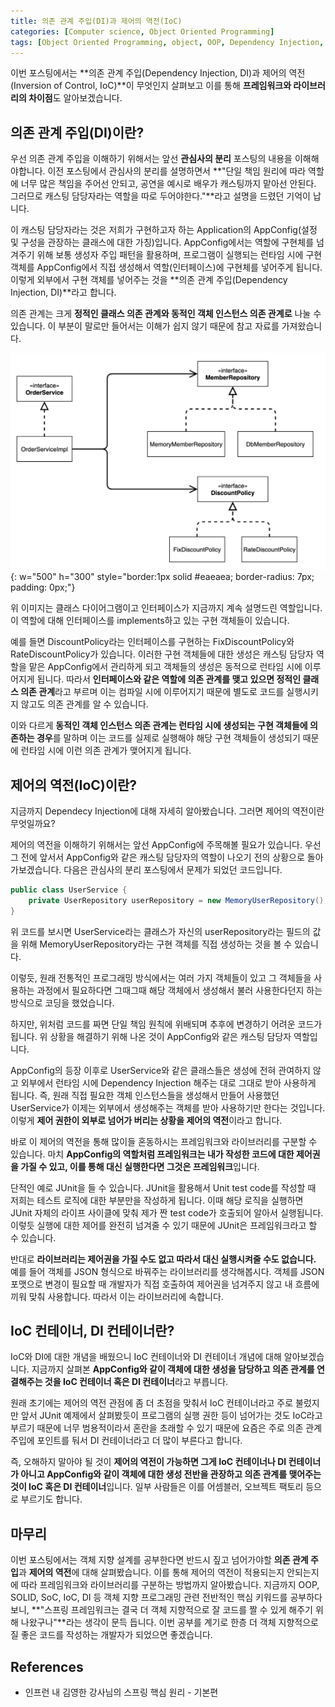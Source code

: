 ```yaml
---
title: 의존 관계 주입(DI)과 제어의 역전(IoC)
categories: [Computer science, Object Oriented Programming]
tags: [Object Oriented Programming, object, OOP, Dependency Injection, DI, Inversion of Control, IoC, 객체 지향 프로그래밍, 객체, 의존 관계 주입, 제어의 역전]
---
```


이번 포스팅에서는 **의존 관계 주입(Dependency Injection, DI)과 제어의 역전(Inversion of Control, IoC)**이 무엇인지 살펴보고 이를 통해 **프레임워크와 라이브러리의 차이점**도 알아보겠습니다.

## 의존 관계 주입(DI)이란?
우선 의존 관계 주입을 이해하기 위해서는 앞선 **관심사의 분리** 포스팅의 내용을 이해해야합니다. 이전 포스팅에서 관심사의 분리를 설명하면서 **"단일 책임 원리에 따라 역할에 너무 많은 책임을 주어선 안되고, 공연을 예시로 배우가 캐스팅까지 맡아선 안된다. 그러므로 캐스팅 담당자라는 역할을 따로 두어야한다."**라고 설명을 드렸던 기억이 납니다.   
     
이 캐스팅 담당자라는 것은 저희가 구현하고자 하는 Application의 AppConfig(설정 및 구성을 관장하는 클래스에 대한 가칭)입니다. AppConfig에서는 역할에 구현체를 넘겨주기 위해 보통 생성자 주입 패턴을 활용하며, 프로그램이 실행되는 런타임 시에 구현 객체를 AppConfig에서 직접 생성해서 역할(인터페이스)에 구현체를 넣어주게 됩니다. 이렇게 외부에서 구현 객체를 넣어주는 것을 **의존 관계 주입(Dependency Injection, DI)**라고 합니다.   
     
의존 관계는 크게 **정적인 클래스 의존 관계와 동적인 객체 인스턴스 의존 관계로** 나눌 수 있습니다. 이 부분이 말로만 들어서는 이해가 쉽지 않기 때문에 참고 자료를 가져왔습니다.   
     
![class-diagram](/assets/img/di-ioc/class-diagram.png){: w="500" h="300" style="border:1px solid #eaeaea; border-radius: 7px; padding: 0px;"}

위 이미지는 클래스 다이어그램이고 인터페이스가 지금까지 계속 설명드린 역할입니다. 이 역할에 대해 인터페이스를 implements하고 있는 구현 객체들이 있습니다.   
     
예를 들면 DiscountPolicy라는 인터페이스를 구현하는 FixDiscountPolicy와 RateDiscountPolicy가 있습니다. 이러한 구현 객체들에 대한 생성은 캐스팅 담당자 역할을 맡은 AppConfig에서 관리하게 되고 객체들의 생성은 동적으로 런타임 시에 이루어지게 됩니다. 따라서 **인터페이스와 같은 역할에 의존 관계를 맺고 있으면 정적인 클래스 의존 관계**라고 부르며 이는 컴파일 시에 이루어지기 때문에 별도로 코드를 실행시키지 않고도 의존 관계를 알 수 있습니다.   
    
이와 다르게 **동적인 객체 인스턴스 의존 관계는 런타임 시에 생성되는 구현 객체들에 의존하는 경우**를 말하며 이는 코드를 실제로 실행해야 해당 구현 객체들이 생성되기 때문에 런타임 시에 이런 의존 관계가 맺어지게 됩니다.    
    
## 제어의 역전(IoC)이란?
지금까지 Dependecy Injection에 대해 자세히 알아봤습니다. 그러면 제어의 역전이란 무엇일까요?   
    
제어의 역전을 이해하기 위해서는 앞선 AppConfig에 주목해볼 필요가 있습니다. 우선 그 전에 앞서서 AppConfig와 같은 캐스팅 담당자의 역할이 나오기 전의 상황으로 돌아가보겠습니다. 다음은 관심사의 분리 포스팅에서 문제가 되었던 코드입니다.    
    
```java
public class UserService {
    private UserRepository userRepository = new MemoryUserRepository();
}
```   
    
위 코드를 보시면 UserService라는 클래스가 자신의 userRepository라는 필드의 값을 위해 MemoryUserRepository라는 구현 객체를 직접 생성하는 것을 볼 수 있습니다.   
     
이렇듯, 원래 전통적인 프로그래밍 방식에서는 여러 가지 객체들이 있고 그 객체들을 사용하는 과정에서 필요하다면 그때그때 해당 객체에서 생성해서 불러 사용한다던지 하는 방식으로 코딩을 했었습니다.   
    
하지만, 위처럼 코드를 짜면 단일 책임 원칙에 위배되며 추후에 변경하기 어려운 코드가 됩니다. 위 상황을 해결하기 위해 나온 것이 AppConfig와 같은 캐스팅 담당자 역할입니다.   
     
AppConfig의 등장 이후로 UserService와 같은 클래스들은 생성에 전혀 관여하지 않고 외부에서 런타임 시에 Dependency Injection 해주는 대로 그대로 받아 사용하게 됩니다. 즉, 원래 직접 필요한 객체 인스턴스들을 생성해서 만들어 사용했던 UserService가 이제는 외부에서 생성해주는 객체를 받아 사용하기만 한다는 것입니다. 이렇게 **제어 권한이 외부로 넘어가 버리는 상황을 제어의 역전**이라고 합니다.   
    
바로 이 제어의 역전을 통해 많이들 혼동하시는 프레임워크와 라이브러리를 구분할 수 있습니다. 마치 **AppConfig의 역할처럼 프레임워크는 내가 작성한 코드에 대한 제어권을 가질 수 있고, 이를 통해 대신 실행한다면 그것은 프레임워크**입니다.   
     
단적인 예로 JUnit을 들 수 있습니다. JUnit을 활용해서 Unit test code를 작성할 때 저희는 테스트 로직에 대한 부분만을 작성하게 됩니다. 이때 해당 로직을 실행하면 JUnit 자체의 라이프 사이클에 맞춰 제가 짠 test code가 호출되어 알아서 실행됩니다. 이렇듯 실행에 대한 제어를 완전히 넘겨줄 수 있기 때문에 JUnit은 프레임워크라고 할 수 있습니다.   
    
반대로 **라이브러리는 제어권을 가질 수도 없고 따라서 대신 실행시켜줄 수도 없습니다.** 예를 들어 객체를 JSON 형식으로 바꿔주는 라이브러리를 생각해봅시다. 객체를 JSON 포맷으로 변경이 필요할 때 개발자가 직접 호출하여 제어권을 넘겨주지 않고 내 흐름에 끼워 맞춰 사용합니다. 따라서 이는 라이브러리에 속합니다.    
     
## IoC 컨테이너, DI 컨테이너란?
IoC와 DI에 대한 개념을 배웠으니 IoC 컨테이너와 DI 컨테이너 개념에 대해 알아보겠습니다. 지금까지 살펴본 **AppConfig와 같이 객체에 대한 생성을 담당하고 의존 관계를 연결해주는 것을 IoC 컨테이너 혹은 DI 컨테이너**라고 부릅니다.   
     
원래 초기에는 제어의 역전 관점에 좀 더 초점을 맞춰서 IoC 컨테이너라고 주로 불렀지만 앞서 JUnit 예제에서 살펴봤듯이 프로그램의 실행 권한 등이 넘어가는 것도 IoC라고 부르기 때문에 너무 범용적이라서 혼란을 초래할 수 있기 때문에 요즘은 주로 의존 관계 주입에 포인트를 둬서 DI 컨테이너라고 더 많이 부른다고 합니다.   
     
즉, 오해하지 말아야 될 것이 **제어의 역전이 가능하면 그게 IoC 컨테이너나 DI 컨테이너가 아니고 AppConfig와 같이 객체에 대한 생성 전반을 관장하고 의존 관계를 맺어주는 것이 IoC 혹은 DI 컨테이너**입니다. 일부 사람들은 이를 어셈블러, 오브젝트 팩토리 등으로 부르기도 합니다.    
    
## 마무리
이번 포스팅에서는 객체 지향 설계를 공부한다면 반드시 짚고 넘어가야할 **의존 관계 주입**과 **제어의 역전**에 대해 살펴봤습니다. 이를 통해 제어의 역전이 적용되는지 안되는지에 따라 프레임워크와 라이브러리를 구분하는 방법까지 알아봤습니다. 지금까지 OOP, SOLID, SoC, IoC, DI 등 객체 지향 프로그래밍 관련 전반적인 핵심 키워드를 공부하다보니, **"스프링 프레임워크는 결국 더 객체 지향적으로 잘 코드를 짤 수 있게 해주기 위해 나왔구나"**라는 생각이 문득 듭니다. 이번 공부를 계기로 한층 더 객체 지향적으로 질 좋은 코드를 작성하는 개발자가 되었으면 좋겠습니다.    
    
## References
* 인프런 내 김영한 강사님의 스프링 핵심 원리 - 기본편